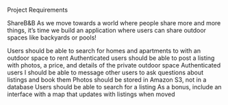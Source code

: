 Project Requirements

ShareB&B
As we move towards a world where people share more and more things, it’s time we build an application where users can share outdoor spaces like backyards or pools!

Users should be able to search for homes and apartments to with an outdoor space to rent
Authenticated users should be able to post a listing with photos, a price, and details of the private outdoor space
Authenticated users I should be able to message other users to ask questions about listings and book them
Photos should be stored in Amazon S3, not in a database
Users should be able to search for a listing
As a bonus, include an interface with a map that updates with listings when moved
